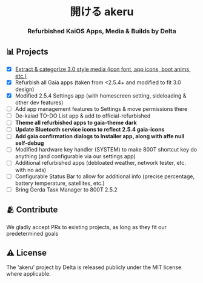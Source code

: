 <h1 align="center">
  開ける akeru
</h1>
<h3 align="center">
Refurbished KaiOS Apps, Media & Builds by Delta
</p>

## 📊 Projects

- [x] [Extract & categorize 3.0 style media (icon font, app icons, boot anims, etc.)](https://github.com/Delta-Applications/akeru/tree/main/src/media)
- [x] Refurbish all Gaia apps (taken from <2.5.4+ and modified to fit 3.0 design)
- [x] Modified 2.5.4 Settings app (with homescreen setting, sideloading & other dev features)
- [ ] Add app management features to Settings & move permissions there
- [ ] De-kaiad TO-DO List app & add to official-refurbished
- [ ] **Theme all refurbished apps to gaia-theme dark**
- [ ] **Update Bluetooth service icons to reflect 2.5.4 gaia-icons**
- [ ] **Add gaia confirmation dialogs to Installer app, along with affe null self-debug**
- [ ] Modified hardware key handler (SYSTEM) to make 800T shortcut key do anything (and configurable via our settings app)
- [ ] Additional refurbished apps (debloated weather, network tester, etc. with no ads)
- [ ] Configurable Status Bar to allow for additional info (precise percentage, battery temperature, satellites, etc.)
- [ ] Bring Gerda Task Manager to 800T 2.5.2

## 🫂 Contribute

We gladly accept PRs to existing projects, as long as they fit our predetermined goals

## ⚠️ License

The 'akeru' project by Delta is released publicly under the MIT license where applicable.